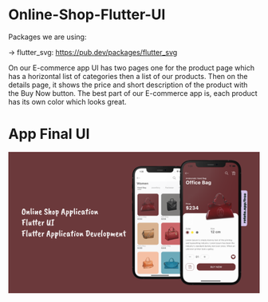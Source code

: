# Online-Shop-Flutter-UI

Packages we are using:

-> flutter_svg: https://pub.dev/packages/flutter_svg

On our E-commerce app UI has two pages one for the product page which has a horizontal list of categories then a list of our products. Then on the details page, it shows the price and short description of the product with the Buy Now button. The best part of our E-commerce app is, each product has its own color which looks great.

# App Final UI

![](https://github.com/kashif043/Online-Shop-Flutter-UI/blob/main/image.png?raw=true)

